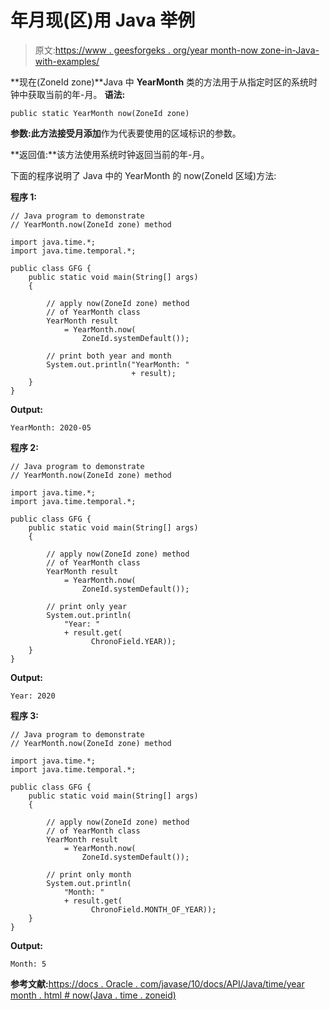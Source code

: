 # 年月现(区)用 Java 举例

> 原文:[https://www . geesforgeks . org/year month-now zone-in-Java-with-examples/](https://www.geeksforgeeks.org/yearmonth-nowzone-in-java-with-examples/)

**现在(ZoneId zone)**Java 中 **YearMonth** 类的方法用于从指定时区的系统时钟中获取当前的年-月。
**语法:**

```
public static YearMonth now(ZoneId zone)
```

**参数:**此方法接受**月添加**作为代表要使用的区域标识的参数。

**返回值:**该方法使用系统时钟返回当前的年-月。

下面的程序说明了 Java 中的 YearMonth 的 now(ZoneId 区域)方法:

**程序 1:**

```
// Java program to demonstrate
// YearMonth.now(ZoneId zone) method

import java.time.*;
import java.time.temporal.*;

public class GFG {
    public static void main(String[] args)
    {

        // apply now(ZoneId zone) method
        // of YearMonth class
        YearMonth result
            = YearMonth.now(
                ZoneId.systemDefault());

        // print both year and month
        System.out.println("YearMonth: "
                           + result);
    }
}
```

**Output:**

```
YearMonth: 2020-05

```

**程序 2:**

```
// Java program to demonstrate
// YearMonth.now(ZoneId zone) method

import java.time.*;
import java.time.temporal.*;

public class GFG {
    public static void main(String[] args)
    {

        // apply now(ZoneId zone) method
        // of YearMonth class
        YearMonth result
            = YearMonth.now(
                ZoneId.systemDefault());

        // print only year
        System.out.println(
            "Year: "
            + result.get(
                  ChronoField.YEAR));
    }
}
```

**Output:**

```
Year: 2020

```

**程序 3:**

```
// Java program to demonstrate
// YearMonth.now(ZoneId zone) method

import java.time.*;
import java.time.temporal.*;

public class GFG {
    public static void main(String[] args)
    {

        // apply now(ZoneId zone) method
        // of YearMonth class
        YearMonth result
            = YearMonth.now(
                ZoneId.systemDefault());

        // print only month
        System.out.println(
            "Month: "
            + result.get(
                  ChronoField.MONTH_OF_YEAR));
    }
}
```

**Output:**

```
Month: 5

```

**参考文献:**[https://docs . Oracle . com/javase/10/docs/API/Java/time/year month . html # now(Java . time . zoneid)](https://docs.oracle.com/javase/10/docs/api/java/time/YearMonth.html#now(java.time.ZoneId))